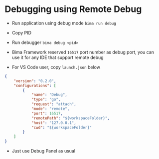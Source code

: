 # Debugging using Remote Debug

- Run application using debug mode `bima run debug`

- Copy PID

- Run debugger `bima debug <pid>`

- Bima Framework reserved `16517` port number as debug port, you can use it for any IDE that support remote debug

- For VS Code user, copy `launch.json` below

```json
{
    "version": "0.2.0",
    "configurations": [
        {
            "name": "Debug",
            "type": "go",
            "request": "attach",
            "mode": "remote",
            "port": 16517,
            "remotePath": "${workspaceFolder}",
            "host": "127.0.0.1",
            "cwd": "${workspaceFolder}"
        }
    ]
}

```

- Just use Debug Panel as usual
